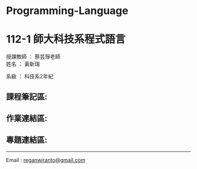 # Programming-Language
# 112-1 師大科技系程式語言

授課教師 ： 蔡芸琤老師  
姓名 ： 黃新瑞 

系級 ： 科技系2年紀

## 課程筆記區:
## 作業連結區:
## 專題連結區:

---


Email : reganwiranto@gmail.com
